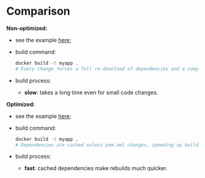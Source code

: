 # Comparison

**Non-optimized:**

- see the example [here](../non-optimized/non_optimized.md);
- build command:

    ```bash
    docker build -t myapp .
    # Every change forces a full re-download of dependencies and a complete rebuild.
    ```
- build process:
  - **slow**: takes a long time even for small code changes.

**Optimized:**

- see the example [here](../optimized/optimized.md);
- build command:

    ```bash
    docker build -t myapp .
    # Dependencies are cached unless pom.xml changes, speeding up builds.
    ```

- build process:
  - **fast**: cached dependencies make rebuilds much quicker.
